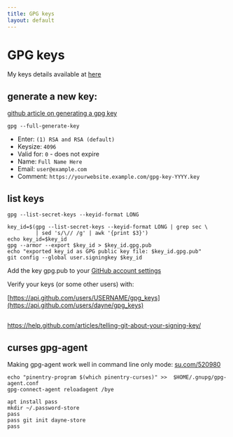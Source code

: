 ```yaml
---
title: GPG keys
layout: default
---
```


# GPG keys

My keys details available at [here](./2018/)

## generate a new key:

[github article on generating a gpg
key](https://help.github.com/articles/generating-a-new-gpg-key/)

```
gpg --full-generate-key
```

* Enter: `(1) RSA and RSA (default)`
* Keysize: `4096`
* Valid for: `0` - does not expire
* Name: `Full Name Here`
* Email: `user@example.com`
* Comment: `https://yourwebsite.example.com/gpg-key-YYYY.key`

## list keys

`gpg --list-secret-keys --keyid-format LONG`

```
key_id=$(gpg --list-secret-keys --keyid-format LONG | grep sec \
         | sed 's/\// /g' | awk '{print $3}')
echo key_id=$key_id
gpg --armor --export $key_id > $key_id.gpg.pub
echo "exported key_id as GPG public key file: $key_id.gpg.pub"
git config --global user.signingkey $key_id
```

Add the key gpg.pub to your [GitHub account
settings](https://github.com/settings/keys)

Verify your keys (or some other users) with:

[https://api.github.com/users/USERNAME/gpg_keys](https://api.github.com/users/dayne/gpg_keys)

##

https://help.github.com/articles/telling-git-about-your-signing-key/

## curses gpg-agent
Making gpg-agent work well in command line only mode:
[su.com/520980](https://superuser.com/questions/520980/how-to-force-gpg-to-use-console-mode-pinentry-to-prompt-for-passwords)
```
echo "pinentry-program $(which pinentry-curses)" >>  $HOME/.gnupg/gpg-agent.conf
gpg-connect-agent reloadagent /bye
```


```
apt install pass
mkdir ~/.password-store
pass
pass git init dayne-store
pass 
```
